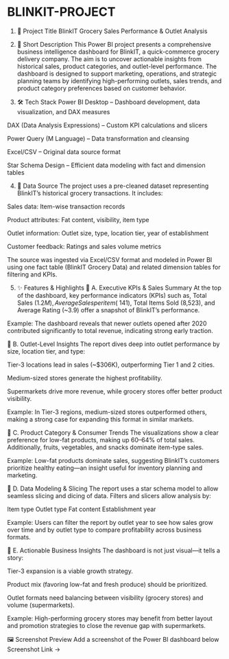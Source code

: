 # BLINKIT-PROJECT
1. 📌 Project Title
BlinkIT Grocery Sales Performance & Outlet Analysis

2. 📝 Short Description
This Power BI project presents a comprehensive business intelligence dashboard for BlinkIT, a quick-commerce grocery delivery company. The aim is to uncover actionable insights from historical sales, product categories, and outlet-level performance. The dashboard is designed to support marketing, operations, and strategic planning teams by identifying high-performing outlets, sales trends, and product category preferences based on customer behavior.

3. 🛠️ Tech Stack
Power BI Desktop – Dashboard development, data visualization, and DAX measures

DAX (Data Analysis Expressions) – Custom KPI calculations and slicers

Power Query (M Language) – Data transformation and cleansing

Excel/CSV – Original data source format

Star Schema Design – Efficient data modeling with fact and dimension tables

4. 📂 Data Source
The project uses a pre-cleaned dataset representing BlinkIT’s historical grocery transactions. It includes:

Sales data: Item-wise transaction records

Product attributes: Fat content, visibility, item type

Outlet information: Outlet size, type, location tier, year of establishment

Customer feedback: Ratings and sales volume metrics

The source was ingested via Excel/CSV format and modeled in Power BI using one fact table (BlinkIT Grocery Data) and related dimension tables for filtering and KPIs.

5. ✨ Features & Highlights
🔹 A. Executive KPIs & Sales Summary
At the top of the dashboard, key performance indicators (KPIs) such as, Total Sales ($1.2M), Average Sales per item (~$141), Total Items Sold (8,523), and Average Rating (~3.9) offer a snapshot of BlinkIT’s performance.

Example: The dashboard reveals that newer outlets opened after 2020 contributed significantly to total revenue, indicating strong early traction.

🔹 B. Outlet-Level Insights
The report dives deep into outlet performance by size, location tier, and type:

Tier-3 locations lead in sales (~$306K), outperforming Tier 1 and 2 cities.

Medium-sized stores generate the highest profitability.

Supermarkets drive more revenue, while grocery stores offer better product visibility.

Example: In Tier-3 regions, medium-sized stores outperformed others, making a strong case for expanding this format in similar markets.

🔹 C. Product Category & Consumer Trends
The visualizations show a clear preference for low-fat products, making up 60–64% of total sales. Additionally, fruits, vegetables, and snacks dominate item-type sales.

Example: Low-fat products dominate sales, suggesting BlinkIT’s customers prioritize healthy eating—an insight useful for inventory planning and marketing.

🔹 D. Data Modeling & Slicing
The report uses a star schema model to allow seamless slicing and dicing of data. Filters and slicers allow analysis by:

Item type
Outlet type
Fat content
Establishment year

Example: Users can filter the report by outlet year to see how sales grow over time and by outlet type to compare profitability across business formats.

🔹 E. Actionable Business Insights
The dashboard is not just visual—it tells a story:

Tier-3 expansion is a viable growth strategy.

Product mix (favoring low-fat and fresh produce) should be prioritized.

Outlet formats need balancing between visibility (grocery stores) and volume (supermarkets).

Example: High-performing grocery stores may benefit from better layout and promotion strategies to close the revenue gap with supermarkets.

🖼️ Screenshot Preview
Add a screenshot of the Power BI dashboard below
Screenshot Link → 

